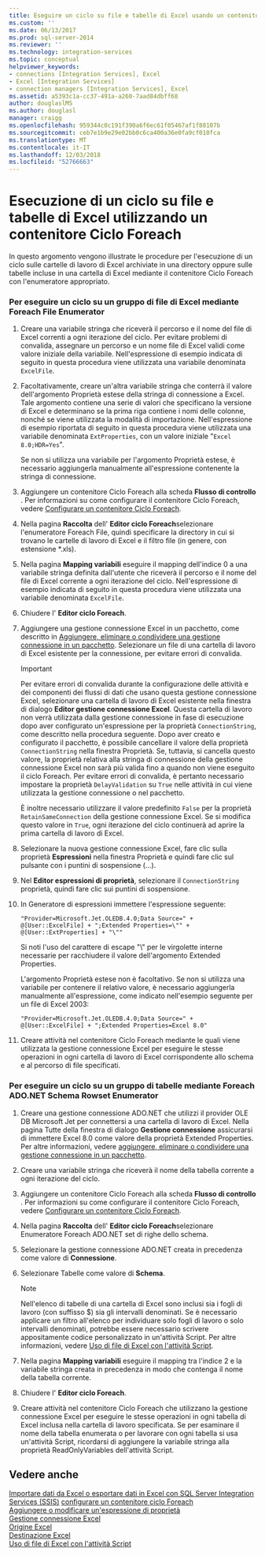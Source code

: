 ```yaml
---
title: Eseguire un ciclo su file e tabelle di Excel usando un contenitore Ciclo Foreach | Microsoft Docs
ms.custom: ''
ms.date: 06/13/2017
ms.prod: sql-server-2014
ms.reviewer: ''
ms.technology: integration-services
ms.topic: conceptual
helpviewer_keywords:
- connections [Integration Services], Excel
- Excel [Integration Services]
- connection managers [Integration Services], Excel
ms.assetid: a5393c1a-cc37-491a-a260-7aad84dbff68
author: douglaslMS
ms.author: douglasl
manager: craigg
ms.openlocfilehash: 959344c0c191f390a6f6ec61f05467af1f88107b
ms.sourcegitcommit: ceb7e1b9e29e02bb0c6ca400a36e0fa9cf010fca
ms.translationtype: MT
ms.contentlocale: it-IT
ms.lasthandoff: 12/03/2018
ms.locfileid: "52766663"
---
```

# <a name="loop-through-excel-files-and-tables-by-using-a-foreach-loop-container"></a>Esecuzione di un ciclo su file e tabelle di Excel utilizzando un contenitore Ciclo Foreach
  In questo argomento vengono illustrate le procedure per l'esecuzione di un ciclo sulle cartelle di lavoro di Excel archiviate in una directory oppure sulle tabelle incluse in una cartella di Excel mediante il contenitore Ciclo Foreach con l'enumeratore appropriato.  
  
### <a name="to-loop-through-excel-files-by-using-the-foreach-file-enumerator"></a>Per eseguire un ciclo su un gruppo di file di Excel mediante Foreach File Enumerator  
  
1.  Creare una variabile stringa che riceverà il percorso e il nome del file di Excel correnti a ogni iterazione del ciclo. Per evitare problemi di convalida, assegnare un percorso e un nome file di Excel validi come valore iniziale della variabile. Nell'espressione di esempio indicata di seguito in questa procedura viene utilizzata una variabile denominata `ExcelFile`.  
  
2.  Facoltativamente, creare un'altra variabile stringa che conterrà il valore dell'argomento Proprietà estese della stringa di connessione a Excel. Tale argomento contiene una serie di valori che specificano la versione di Excel e determinano se la prima riga contiene i nomi delle colonne, nonché se viene utilizzata la modalità di importazione. Nell'espressione di esempio riportata di seguito in questa procedura viene utilizzata una variabile denominata `ExtProperties`, con un valore iniziale "`Excel 8.0;HDR=Yes`".  
  
     Se non si utilizza una variabile per l'argomento Proprietà estese, è necessario aggiungerla manualmente all'espressione contenente la stringa di connessione.  
  
3.  Aggiungere un contenitore Ciclo Foreach alla scheda **Flusso di controllo** . Per informazioni su come configurare il contenitore Ciclo Foreach, vedere [Configurare un contenitore Ciclo Foreach](foreach-loop-container.md).  
  
4.  Nella pagina **Raccolta** dell' **Editor ciclo Foreach**selezionare l'enumeratore Foreach File, quindi specificare la directory in cui si trovano le cartelle di lavoro di Excel e il filtro file (in genere, con estensione \*.xls).  
  
5.  Nella pagina **Mapping variabili** eseguire il mapping dell'indice 0 a una variabile stringa definita dall'utente che riceverà il percorso e il nome del file di Excel corrente a ogni iterazione del ciclo. Nell'espressione di esempio indicata di seguito in questa procedura viene utilizzata una variabile denominata `ExcelFile`.  
  
6.  Chiudere l' **Editor ciclo Foreach**.  
  
7.  Aggiungere una gestione connessione Excel in un pacchetto, come descritto in [Aggiungere, eliminare o condividere una gestione connessione in un pacchetto](../add-delete-or-share-a-connection-manager-in-a-package.md). Selezionare un file di una cartella di lavoro di Excel esistente per la connessione, per evitare errori di convalida.  
  
    > [!IMPORTANT]  
    >  Per evitare errori di convalida durante la configurazione delle attività e dei componenti dei flussi di dati che usano questa gestione connessione Excel, selezionare una cartella di lavoro di Excel esistente nella finestra di dialogo **Editor gestione connessione Excel**. Questa cartella di lavoro non verrà utilizzata dalla gestione connessione in fase di esecuzione dopo aver configurato un'espressione per la proprietà `ConnectionString`, come descritto nella procedura seguente. Dopo aver creato e configurato il pacchetto, è possibile cancellare il valore della proprietà `ConnectionString` nella finestra Proprietà. Se, tuttavia, si cancella questo valore, la proprietà relativa alla stringa di connessione della gestione connessione Excel non sarà più valida fino a quando non viene eseguito il ciclo Foreach. Per evitare errori di convalida, è pertanto necessario impostare la proprietà `DelayValidation` su `True` nelle attività in cui viene utilizzata la gestione connessione o nel pacchetto.  
    >   
    >  È inoltre necessario utilizzare il valore predefinito `False` per la proprietà `RetainSameConnection` della gestione connessione Excel. Se si modifica questo valore in `True`, ogni iterazione del ciclo continuerà ad aprire la prima cartella di lavoro di Excel.  
  
8.  Selezionare la nuova gestione connessione Excel, fare clic sulla proprietà **Espressioni** nella finestra Proprietà e quindi fare clic sul pulsante con i puntini di sospensione (...).  
  
9. Nel **Editor espressioni di proprietà**, selezionare il `ConnectionString` proprietà, quindi fare clic sui puntini di sospensione.  
  
10. In Generatore di espressioni immettere l'espressione seguente:  
  
    ```  
    "Provider=Microsoft.Jet.OLEDB.4.0;Data Source=" +  @[User::ExcelFile] + ";Extended Properties=\"" + @[User::ExtProperties] + "\""  
    ```  
  
     Si noti l'uso del carattere di escape "\\" per le virgolette interne necessarie per racchiudere il valore dell'argomento Extended Properties.  
  
     L'argomento Proprietà estese non è facoltativo. Se non si utilizza una variabile per contenere il relativo valore, è necessario aggiungerla manualmente all'espressione, come indicato nell'esempio seguente per un file di Excel 2003:  
  
    ```  
    "Provider=Microsoft.Jet.OLEDB.4.0;Data Source=" +  @[User::ExcelFile] + ";Extended Properties=Excel 8.0"  
    ```  
  
11. Creare attività nel contenitore Ciclo Foreach mediante le quali viene utilizzata la gestione connessione Excel per eseguire le stesse operazioni in ogni cartella di lavoro di Excel corrispondente allo schema e al percorso di file specificati.  
  
### <a name="to-loop-through-excel-tables-by-using-the-foreach-adonet-schema-rowset-enumerator"></a>Per eseguire un ciclo su un gruppo di tabelle mediante Foreach ADO.NET Schema Rowset Enumerator  
  
1.  Creare una gestione connessione ADO.NET che utilizzi il provider OLE DB Microsoft Jet per connettersi a una cartella di lavoro di Excel. Nella pagina Tutte della finestra di dialogo **Gestione connessione** assicurarsi di immettere Excel 8.0 come valore della proprietà Extended Properties. Per altre informazioni, vedere [aggiungere, eliminare o condividere una gestione connessione in un pacchetto](../add-delete-or-share-a-connection-manager-in-a-package.md).  
  
2.  Creare una variabile stringa che riceverà il nome della tabella corrente a ogni iterazione del ciclo.  
  
3.  Aggiungere un contenitore Ciclo Foreach alla scheda **Flusso di controllo** . Per informazioni su come configurare il contenitore Ciclo Foreach, vedere [Configurare un contenitore Ciclo Foreach](foreach-loop-container.md).  
  
4.  Nella pagina **Raccolta** dell' **Editor ciclo Foreach**selezionare Enumeratore Foreach ADO.NET set di righe dello schema.  
  
5.  Selezionare la gestione connessione ADO.NET creata in precedenza come valore di **Connessione**.  
  
6.  Selezionare Tabelle come valore di **Schema**.  
  
    > [!NOTE]  
    >  Nell'elenco di tabelle di una cartella di Excel sono inclusi sia i fogli di lavoro (con suffisso $) sia gli intervalli denominati. Se è necessario applicare un filtro all'elenco per individuare solo fogli di lavoro o solo intervalli denominati, potrebbe essere necessario scrivere appositamente codice personalizzato in un'attività Script. Per altre informazioni, vedere [Uso di file di Excel con l'attività Script](script-task.md).  
  
7.  Nella pagina **Mapping variabili** eseguire il mapping tra l'indice 2 e la variabile stringa creata in precedenza in modo che contenga il nome della tabella corrente.  
  
8.  Chiudere l' **Editor ciclo Foreach**.  
  
9. Creare attività nel contenitore Ciclo Foreach che utilizzano la gestione connessione Excel per eseguire le stesse operazioni in ogni tabella di Excel inclusa nella cartella di lavoro specificata. Se per esaminare il nome della tabella enumerata o per lavorare con ogni tabella si usa un'attività Script, ricordarsi di aggiungere la variabile stringa alla proprietà ReadOnlyVariables dell'attività Script.  
  
## <a name="see-also"></a>Vedere anche  
 [Importare dati da Excel o esportare dati in Excel con SQL Server Integration Services (SSIS)](../load-data-to-from-excel-with-ssis.md) [configurare un contenitore ciclo Foreach](foreach-loop-container.md)   
 [Aggiungere o modificare un'espressione di proprietà](../expressions/add-or-change-a-property-expression.md)   
 [Gestione connessione Excel](../connection-manager/excel-connection-manager.md)   
 [Origine Excel](../data-flow/excel-source.md)   
 [Destinazione Excel](../data-flow/excel-destination.md)   
 [Uso di file di Excel con l'attività Script](script-task.md)  
  
  
